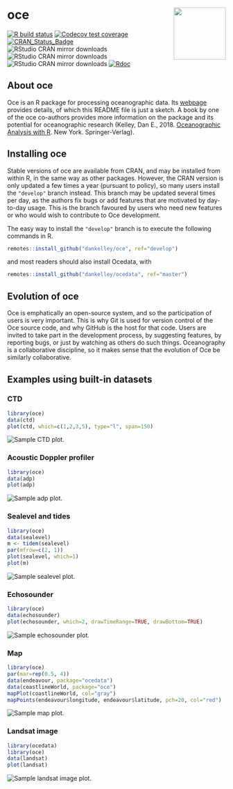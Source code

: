 # **oce** <img src="oce-logo-3.png" align="right" alt="" width="120" />


[![R build status](https://github.com/dankelley/oce/workflows/R-CMD-check/badge.svg)](https://github.com/dankelley/oce/actions)
[![Codecov test coverage](https://codecov.io/gh/dankelley/oce/branch/develop/graph/badge.svg)](https://codecov.io/gh/dankelley/oce?branch=develop)
[![CRAN_Status_Badge](https://www.r-pkg.org/badges/version/oce)](https://cran.r-project.org/package=oce)
![RStudio CRAN mirror downloads](https://cranlogs.r-pkg.org/badges/last-month/oce)
![RStudio CRAN mirror downloads](https://cranlogs.r-pkg.org/badges/last-week/oce)
![RStudio CRAN mirror downloads](https://cranlogs.r-pkg.org/badges/last-day/oce)
[![Rdoc](https://www.rdocumentation.org/badges/version/oce)](https://www.rdocumentation.org/packages/oce)


## About oce

Oce is an R package for processing oceanographic data.  Its
[webpage](https://dankelley.github.io/oce/) provides details, of which this
README file is just a sketch.  A book by one of the oce co-authors provides
more information on the package and its potential for oceanographic research
(Kelley, Dan E., 2018. [Oceanographic Analysis with
R](https://www.springer.com/us/book/9781493988426).  New York.
Springer-Verlag).

## Installing oce

Stable versions of oce are available from CRAN, and may be installed from
within R, in the same way as other packages.  However, the CRAN version is only
updated a few times a year (pursuant to policy), so many users install the
`"develop"` branch instead. This branch may be updated several times per day,
as the authors fix bugs or add features that are motivated by day-to-day usage.
This is the branch favoured by users who need new features or who would wish to
contribute to Oce development.

The easy way to install the `"develop"` branch is to execute the
following commands in R.
```R
remotes::install_github("dankelley/oce", ref="develop")
```
and most readers should also install Ocedata, with
```R
remotes::install_github("dankelley/ocedata", ref="master")
```

## Evolution of oce

Oce is emphatically an open-source system, and so the participation of users is
very important.  This is why Git is used for version control of the Oce source
code, and why GitHub is the host for that code.  Users are invited to take
part in the development process, by suggesting features, by reporting bugs, or
just by watching as others do such things.  Oceanography is a collaborative
discipline, so it makes sense that the evolution of Oce be similarly
collaborative.

## Examples using built-in datasets

### CTD
```R
library(oce)
data(ctd)
plot(ctd, which=c(1,2,3,5), type="l", span=150)
```
![Sample CTD plot.](oce-demo-1.png)

### Acoustic Doppler profiler
```R
library(oce)
data(adp)
plot(adp)
```
![Sample adp plot.](oce-demo-2.png)

### Sealevel and tides
```R
library(oce)
data(sealevel)
m <- tidem(sealevel)
par(mfrow=c(2, 1))
plot(sealevel, which=1)
plot(m)
```
![Sample sealevel plot.](oce-demo-3.png)


### Echosounder
```R
library(oce)
data(echosounder)
plot(echosounder, which=2, drawTimeRange=TRUE, drawBottom=TRUE)
```
![Sample echosounder plot.](oce-demo-4.png)


### Map
```R
library(oce)
par(mar=rep(0.5, 4))
data(endeavour, package="ocedata")
data(coastlineWorld, package="oce")
mapPlot(coastlineWorld, col="gray")
mapPoints(endeavour$longitude, endeavour$latitude, pch=20, col="red")
```
![Sample map plot.](oce-demo-5.png)


### Landsat image
```R
library(ocedata)
library(oce)
data(landsat)
plot(landsat)
```
![Sample landsat image plot.](oce-demo-6.png)



